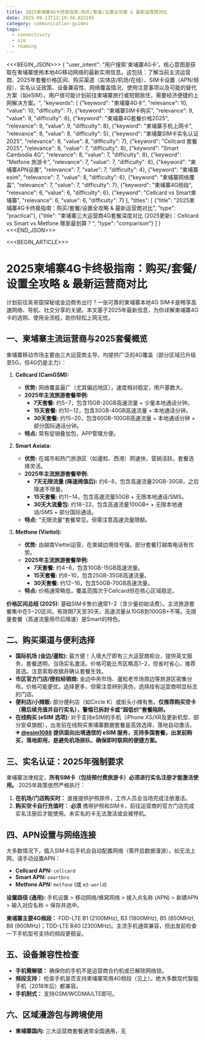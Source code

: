 ```yaml
---
title: 2025柬埔寨4G卡终极指南:购买/套餐/设置全攻略 & 最新运营商对比
date: 2025-09-13T13:19:34.822195
category: communication-guides
tags:
  - connectivity
  - sim
  - roaming
---
```


<<<BEGIN_JSON>>>
{
  "user_intent": "用户搜索'柬埔寨4G卡'，核心意图是获取在柬埔寨使用本地4G移动网络的最新实用信息。这包括：了解当前主流运营商、2025年套餐价格区间、购买渠道（实体店/机场/在线）、SIM卡设置（APN/频段）、实名认证政策、设备兼容性、网络覆盖情况、使用注意事项以及可能的替代方案（如eSIM）。用户很可能计划前往柬埔寨旅行或短期居住，需要经济便捷的上网解决方案。",
  "keywords": [
    {"keyword": "柬埔寨4G卡", "relevance": 10, "value": 10, "difficulty": 7},
    {"keyword": "柬埔寨SIM卡购买", "relevance": 9, "value": 9, "difficulty": 6},
    {"keyword": "柬埔寨4G套餐价格2025", "relevance": 9, "value": 9, "difficulty": 8},
    {"keyword": "柬埔寨手机上网卡", "relevance": 8, "value": 8, "difficulty": 5},
    {"keyword": "柬埔寨SIM卡实名认证2025", "relevance": 8, "value": 8, "difficulty": 7},
    {"keyword": "Cellcard 套餐2025", "relevance": 8, "value": 7, "difficulty": 8},
    {"keyword": "Smart Cambodia 4G", "relevance": 8, "value": 7, "difficulty": 8},
    {"keyword": "Metfone 旅游卡", "relevance": 7, "value": 7, "difficulty": 8},
    {"keyword": "柬埔寨APN设置", "relevance": 7, "value": 7, "difficulty": 4},
    {"keyword": "柬埔寨esim", "relevance": 7, "value": 8, "difficulty": 6},
    {"keyword": "柬埔寨网络覆盖", "relevance": 7, "value": 7, "difficulty": 7},
    {"keyword": "柬埔寨4G频段", "relevance": 6, "value": 6, "difficulty": 6},
    {"keyword": "Cellcard vs Smart柬埔寨", "relevance": 6, "value": 6, "difficulty": 7}
  ],
  "titles": [
    {"title": "2025柬埔寨4G卡终极指南：购买/套餐/设置全攻略 & 最新运营商对比", "type": "practical"},
    {"title": "柬埔寨三大运营商4G套餐深度对比 (2025更新)：Cellcard vs Smart vs Metfone 哪家最划算？", "type": "comparison"}
  ]
}
<<<END_JSON>>>

<<<BEGIN_ARTICLE>>>
# 2025柬埔寨4G卡终极指南：购买/套餐/设置全攻略 & 最新运营商对比

计划前往吴哥窟探秘或金边商务出行？一张可靠的柬埔寨本地4G SIM卡是畅享高速网络、导航、社交分享的关键。本文基于2025年最新信息，为你详解柬埔寨4G卡的选购、使用全流程，助你轻松上网无忧。

## 一、柬埔寨主流运营商与2025套餐概览

柬埔寨移动市场主要由三大运营商主导，均提供广泛的4G覆盖（部分区域已升级至5G，但4G仍是主力）：

1.  **Cellcard (CamGSM):**
    *   **优势:** 网络覆盖最广（尤其偏远地区），速度相对稳定，用户基数大。
    *   **2025年主流旅游套餐举例:**
        *   **7天套餐:** 约$5-$7，包含15GB-20GB高速流量 + 少量本地通话分钟。
        *   **15天套餐:** 约$10-$12，包含30GB-40GB高速流量 + 本地通话分钟。
        *   **30天套餐:** 约$15-$20，包含60GB-100GB高速流量 + 本地通话分钟 + 部分国际通话分钟。
    *   **特点:** 常有促销叠加包，APP管理方便。

2.  **Smart Axiata:**
    *   **优势:** 在城市和热门旅游区（如暹粒、西港）网速快，营销活跃，套餐选择灵活。
    *   **2025年主流旅游套餐举例:**
        *   **7天无限流量 (降速阀值后):** 约$6-$8，包含高速流量20GB-30GB，之后降速不限量。
        *   **15天套餐:** 约$11-$14，包含高速流量50GB + 无限本地通话/SMS。
        *   **30天大流量包:** 约$18-$22，包含高速流量100GB+ + 无限本地通话/SMS + 部分国际通话。
    *   **特点:** “无限流量”套餐常见，但需注意高速流量限额。

3.  **Metfone (Viettel):**
    *   **优势:** 由越南Viettel运营，在柬越边境信号强，部分套餐打越南电话有优势。
    *   **2025年主流旅游套餐举例:**
        *   **7天套餐:** 约$4-$6，包含10GB-15GB高速流量。
        *   **15天套餐:** 约$8-$10，包含25GB-35GB高速流量。
        *   **30天套餐:** 约$12-$16，包含50GB-70GB高速流量。
    *   **特点:** 价格通常略低，覆盖范围次于Cellcard但在核心区域稳定。

**价格区间总结 (2025):** 基础SIM卡售价通常$1-$2（含少量初始话费）。主流旅游套餐集中在$5-$20区间，有效期7天至30天，高速流量从10GB到100GB+不等。无限量套餐（高速流量用尽后降速）是Smart的特色。

## 二、购买渠道与便利选择

*   **国际机场 (金边/暹粒):** 最方便！入境大厅即有三大运营商柜台，提供英文服务，套餐透明，当场实名激活。价格可能比市区略高$1-$2，但省时省心，推荐首选。注意索取收据并确认套餐生效。
*   **市区官方门店/授权经销商:** 金边中央市场、暹粒老市场周边等旅游区密集分布。价格可能更优，选择更多，但需注意辨别真伪，选择挂有运营商明显标志的门店。
*   **便利店/小摊贩:** 部分便利店（如Circle K）或街头小摊有售。**仅推荐购买空卡（需后续充值并自行实名），警惕已拆封卡或“超低价”套餐陷阱。**
*   **在线购买 (eSIM 选项):** 对于支持eSIM的手机（iPhone XS/XR及更新机型、部分安卓旗舰），出发前在线购买柬埔寨数据套餐是高效选择，落地自动激活。**✈ [@esim1088](https://t.me/s/esim1088) 提供面向出境通信的 eSIM 服务，支持多国套餐，出发前购买，落地即用，是避免机场排队、确保即时联网的便捷方案。**

## 三、实名认证：2025年强制要求

柬埔寨法律规定，**所有SIM卡（包括预付费旅游卡）必须进行实名注册才能激活使用。** 2025年政策依然严格执行：
1.  **在机场/门店购买时：** 直接提供护照原件，工作人员会当场完成注册激活。
2.  **购买空卡自行充值时：** **必须** 携带护照和SIM卡，前往运营商的官方门店完成实名注册后才能使用。未实名的卡无法激活或会被停机。

## 四、APN设置与网络连接

大多数情况下，插入SIM卡后手机会自动配置网络（需开启数据漫游）。如无法上网，请手动设置APN：

*   **Cellcard APN:** `cellcard`
*   **Smart APN:** `smartbro`
*   **Metfone APN:** `metfone` (或 `m3-world`)

**设置路径 (通用):** 手机设置 > 移动网络/蜂窝网络 > 接入点名称 (APN) > 新建APN > 输入对应名称 > 保存并选中。

**柬埔寨主要4G频段：** FDD-LTE B1 (2100MHz), B3 (1800MHz), B5 (850MHz), B8 (900MHz)；TDD-LTE B40 (2300MHz)。主流手机通常兼容，但出发前检查一下手机型号支持的频段更稳妥。

## 五、设备兼容性检查

*   **手机需解锁：** 确保你的手机不是运营商合约机或已解除网络锁。
*   **频段支持：** 检查手机是否支持柬埔寨常用4G频段（见上）。绝大多数现代智能手机（2018年后）都兼容。
*   **手机制式：** 支持GSM/WCDMA/LTE即可。

## 六、区域漫游包与跨境使用

*   **柬埔寨国内:** 三大运营商套餐通常全国通用，无